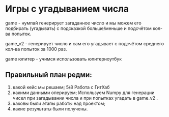 # Игры с угадыванием числа
game - нумпай генерирует загаданное число и мы можем его подбирать (угадывать) с подсказкой больше/меньше и подсчётом кол-ва попыток.

game_v2 - генерирует число и сам его угадывает с подсчётом среднего кол-ва попыток за 1000 раз.

game юпитер - учимся использовать юпитерноутбук

## Правильный план редми:

1. какой кейс мы решаем;
5/8 Работа с ГитХаб
2. какими данными оперируем;
Используем Numpy для генерации чисел при загадывании числа и при попытках угадать в game_v2 .
3. каковы были этапы работы над проектом;
4. какие результаты были получены.